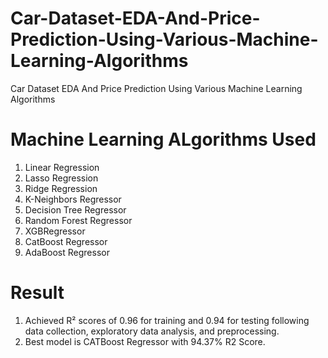 # Car-Dataset-EDA-And-Price-Prediction-Using-Various-Machine-Learning-Algorithms

Car Dataset EDA And Price Prediction Using Various Machine Learning Algorithms

# Machine Learning ALgorithms Used
1. Linear Regression
2. Lasso Regression
3. Ridge Regression
4. K-Neighbors Regressor
5. Decision Tree Regressor
6. Random Forest Regressor
7. XGBRegressor
8. CatBoost Regressor
9. AdaBoost Regressor


# Result
1. Achieved R² scores of 0.96 for training and 0.94 for testing following data collection, exploratory data analysis, and preprocessing.
2. Best model is CATBoost Regressor with 94.37% R2 Score.
